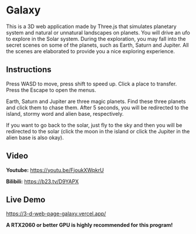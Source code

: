 # Galaxy

This is a 3D web application made by Three.js that simulates planetary system and natural or unnatural landscapes on planets. You will drive an ufo to explore in the Solar system. During the exploration, you may fall into the secret scenes on some of the planets, such as Earth, Saturn and Jupiter. All the scenes are elaborated to provide you a nice exploring experience.

## Instructions

Press WASD to move, press shift to speed up. Click a place to transfer. Press the Escape to open the menus.

Earth, Saturn and Jupiter are three magic planets. Find these three planets and click them to chase them. After 5 seconds, you will be redirected to the island, stormy word and alien base, respectively.

If you want to go back to the solar, just fly to the sky and then you will be redirected to the solar (click the moon in the island or click the Jupiter in the alien base is also okay).

Video
-------

**Youtube:** https://youtu.be/FjoukXWpkrU

**Bilibili:** https://b23.tv/D9YAPX

## Live Demo

https://3-d-web-page-galaxy.vercel.app/

**A RTX2060 or better GPU is highly recommended for this program!**
